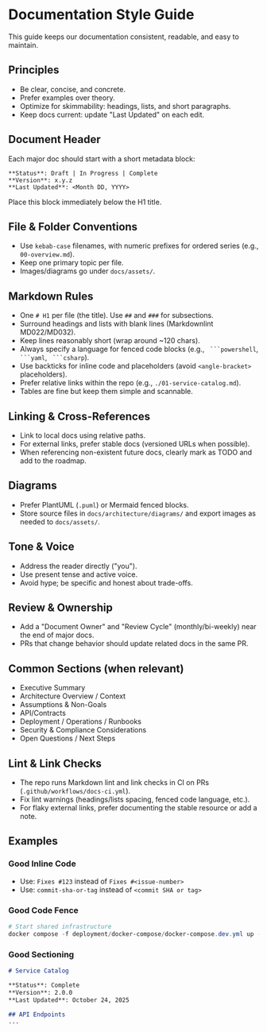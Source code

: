 # Documentation Style Guide

This guide keeps our documentation consistent, readable, and easy to maintain.

## Principles

- Be clear, concise, and concrete.
- Prefer examples over theory.
- Optimize for skimmability: headings, lists, and short paragraphs.
- Keep docs current: update "Last Updated" on each edit.

## Document Header

Each major doc should start with a short metadata block:

```text
**Status**: Draft | In Progress | Complete
**Version**: x.y.z
**Last Updated**: <Month DD, YYYY>
```

Place this block immediately below the H1 title.

## File & Folder Conventions

- Use `kebab-case` filenames, with numeric prefixes for ordered series (e.g., `00-overview.md`).
- Keep one primary topic per file.
- Images/diagrams go under `docs/assets/`.

## Markdown Rules

- One `# H1` per file (the title). Use `##` and `###` for subsections.
- Surround headings and lists with blank lines (Markdownlint MD022/MD032).
- Keep lines reasonably short (wrap around ~120 chars).
- Always specify a language for fenced code blocks (e.g., ` ```powershell`, ` ```yaml`, ` ```csharp`).
- Use backticks for inline code and placeholders (avoid `<angle-bracket>` placeholders).
- Prefer relative links within the repo (e.g., `./01-service-catalog.md`).
- Tables are fine but keep them simple and scannable.

## Linking & Cross-References

- Link to local docs using relative paths.
- For external links, prefer stable docs (versioned URLs when possible).
- When referencing non-existent future docs, clearly mark as TODO and add to the roadmap.

## Diagrams

- Prefer PlantUML (`.puml`) or Mermaid fenced blocks.
- Store source files in `docs/architecture/diagrams/` and export images as needed to `docs/assets/`.

## Tone & Voice

- Address the reader directly ("you").
- Use present tense and active voice.
- Avoid hype; be specific and honest about trade-offs.

## Review & Ownership

- Add a "Document Owner" and "Review Cycle" (monthly/bi-weekly) near the end of major docs.
- PRs that change behavior should update related docs in the same PR.

## Common Sections (when relevant)

- Executive Summary
- Architecture Overview / Context
- Assumptions & Non-Goals
- API/Contracts
- Deployment / Operations / Runbooks
- Security & Compliance Considerations
- Open Questions / Next Steps

## Lint & Link Checks

- The repo runs Markdown lint and link checks in CI on PRs (`.github/workflows/docs-ci.yml`).
- Fix lint warnings (headings/lists spacing, fenced code language, etc.).
- For flaky external links, prefer documenting the stable resource or add a note.

## Examples

### Good Inline Code

- Use: `Fixes #123` instead of `Fixes #<issue-number>`
- Use: `commit-sha-or-tag` instead of `<commit SHA or tag>`

### Good Code Fence

```powershell
# Start shared infrastructure
docker compose -f deployment/docker-compose/docker-compose.dev.yml up -d
```

### Good Sectioning

```markdown
# Service Catalog

**Status**: Complete
**Version**: 2.0.0
**Last Updated**: October 24, 2025

## API Endpoints
...
```
